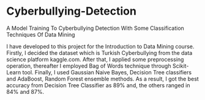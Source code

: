 # Cyberbullying-Detection
A Model Training To Cyberbullying Detection With Some Classification Techniques Of Data Mining

I have developed to this project for the Introduction to Data Mining course. Firstly, I decided the dataset which is Turkish Cyberbullying from the data science platform kaggle.com. After that, I applied some preprocessing operation, thereafter I employed Bag of Words technique through Scikit-Learn tool. Finally, I used Gaussian Naive Bayes, Decision Tree classifiers and AdaBoost, Random Forest ensemble methods. As a result, I got the best accuracy from Decision Tree Classifier as 89% and, the others ranged in 84% and 87%.
